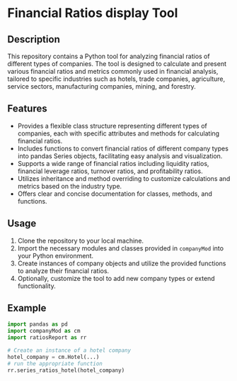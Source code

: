 # Financial Ratios display Tool

## Description
This repository contains a Python tool for analyzing financial ratios of different types of companies. The tool is designed to calculate and present various financial ratios and metrics commonly used in financial analysis, tailored to specific industries such as hotels, trade companies, agriculture, service sectors, manufacturing companies, mining, and forestry.

## Features
- Provides a flexible class structure representing different types of companies, each with specific attributes and methods for calculating financial ratios.
- Includes functions to convert financial ratios of different company types into pandas Series objects, facilitating easy analysis and visualization.
- Supports a wide range of financial ratios including liquidity ratios, financial leverage ratios, turnover ratios, and profitability ratios.
- Utilizes inheritance and method overriding to customize calculations and metrics based on the industry type.
- Offers clear and concise documentation for classes, methods, and functions.
  
## Usage
1. Clone the repository to your local machine.
2. Import the necessary modules and classes provided in `companyMod` into your Python environment.
3. Create instances of company objects and utilize the provided functions to analyze their financial ratios.
4. Optionally, customize the tool to add new company types or extend functionality.

## Example
```python
import pandas as pd
import companyMod as cm
import ratiosReport as rr

# Create an instance of a hotel company
hotel_company = cm.Hotel(...)
# run the appropriate function
rr.series_ratios_hotel(hotel_company)
